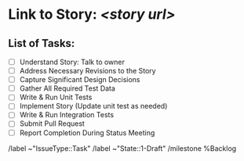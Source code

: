 <!-- 
	task.md
	Version 1.0
	This is a GitLab Issue description template to be used as a unit of work for implementing a user story
	
	*Note: The title should be: Implement Story: <analysis technique> #<user story number>
-->

Link to Story: *\<story url\>*
=====================================================================================

List of Tasks:
---------------
* [ ]  Understand Story: Talk to owner
* [ ]  Address Necessary Revisions to the Story
       <!-- Add a comment below to capture revisions-->
* [ ]  Capture Significant Design Decisions
* [ ]  Gather All Required Test Data
       <!-- Add a comment below to capture revisions-->
       <!-- Where is it, where did you get it, etc.? -->
* [ ]  Write & Run Unit Tests
* [ ]  Implement Story (Update unit test as needed)
* [ ]  Write & Run Integration Tests
* [ ]  Submit Pull Request
* [ ]  Report Completion During Status Meeting

<!-- *Note: Adjust task details as necessary* -->

/label ~"IssueType::Task"
/label ~"State::1-Draft"
/milestone %Backlog
